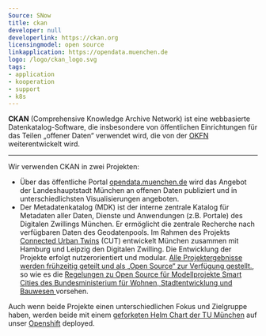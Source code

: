 ```yaml
---
Source: SNow
title: ckan
developer: null
developerlink: https://ckan.org
licensingmodel: open source
linkapplication: https://opendata.muenchen.de
logo: /logo/ckan_logo.svg
tags:
- application
- kooperation
- support
- k8s
---
```


__CKAN__ (Comprehensive Knowledge Archive Network) ist eine webbasierte Datenkatalog-Software, die insbesondere von öffentlichen Einrichtungen für das Teilen „offener Daten“ verwendet wird, die von der [OKFN](https://okfn.org) weiterentwickelt wird.


---

Wir verwenden CKAN in zwei Projekten:

* Über das öffentliche Portal [opendata.muenchen.de](https://opendata.muenchen.de) wird das Angebot der Landeshauptstadt München an offenen Daten publiziert und in unterschiedlichsten Visualisierungen angeboten.
* Der Metadatenkatalog (MDK) ist der interne zentrale Katalog für Metadaten aller Daten, Dienste und Anwendungen (z.B. Portale) des Digitalen Zwillings München. Er ermöglicht die zentrale Recherche nach verfügbaren Daten des Geodatenpools.
Im Rahmen des Projekts [Connected Urban Twins](https://www.connectedurbantwins.de) (CUT) entwickelt München zusammen mit Hamburg und Leipzig den Digitalen Zwilling.
Die Entwicklung der Projekte erfolgt nutzerorientiert und modular.
[Alle Projektergebnisse werden frühzeitig geteilt und als „Open Source“ zur Verfügung gestellt.](https://stadt.muenchen.de/infos/connected-urban-twins.html), so wie es die [Regelungen zu Open Source für Modellprojekte Smart Cities des Bundesministerium für Wohnen, Stadtentwicklung und Bauwesen ](https://www.smart-city-dialog.de/regelungen-zu-open-source-fuer-modellprojekte-smart-cities) vorsehen.

Auch wenn beide Projekte einen unterschiedlichen Fokus und Zielgruppe haben, werden beide mit einem [geforketen Helm Chart der TU München](https://github.com/it-at-m/sddi-ckan-k8s/) auf unser [Openshift](openshift) deployed.
